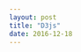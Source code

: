 ```yaml
---
layout: post
title: "D3js"
date: 2016-12-18
---
```

<!-- <script src="http://d3js.org/d3.v3.min.js"></script> -->
<!-- <script src="https://d3js.org/d3-voronoi.v1.min.js"></script> -->
<script src="https://d3js.org/d3.v4.js"></script>
<canvas width="960" height="500"></canvas>
<script src="/js/d3RRTVoronoi.js"></script>
